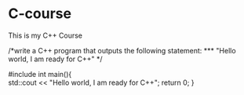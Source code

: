 # C-course
This is my C++ Course

/*write a C++ program that outputs the following statement:
*** "Hello world, I am ready for C++"
*/

#include <iostream>
int main(){  
    std::cout << "Hello world, I am ready for C++";
    return 0;
}
